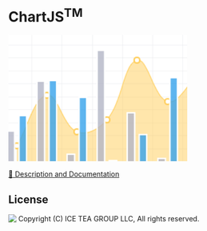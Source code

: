 ChartJS<sup>TM</sup>
====

<img src="../Support/Images/ChartJS.png" width="358" height="252">

[📙 Description and Documentation](https://docs.wisej.com/extensions/extensions/chartjs)

License
-------
<img src="http://iceteagroup.com/wp-content/uploads/2017/01/Square-64x64-trasp.png" height="20" align="top"> Copyright (C) ICE TEA GROUP LLC, All rights reserved.
